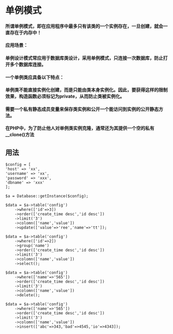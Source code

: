# 单例模式
#### 所谓单例模式，即在应用程序中最多只有该类的一个实例存在，一旦创建，就会一直存在于内存中！
#### 应用场景：
#### 单例设计模式常应用于数据库类设计，采用单例模式，只连接一次数据库，防止打开多个数据库连接。
#### 一个单例类应具备以下特点：
#### 单例类不能直接实例化创建，而是只能由类本身实例化。因此，要获得这样的限制效果，构造函数必须标记为private，从而防止类被实例化。
#### 需要一个私有静态成员变量来保存类实例和公开一个能访问到实例的公开静态方法。
#### 在PHP中，为了防止他人对单例类实例克隆，通常还为其提供一个空的私有__clone()方法

## 用法
    
    $config = [
    'host' => 'xx',
    'username' => 'xx',
    'password' => 'xxx',
    'dbname' => 'xxx'
    ];

    $a = Database::getInstance($config);

    $data = $a->table('config')
    	->where(['id'=>3])
    	->order(['create_time desc','id desc'])
    	->limit('3')
    	->colomn(['name','value'])
    	->update(['value'=>'ree','name'=>'tt']);

    $data = $a->table('config')
    	->where(['id'=>2])
    	->group('name')
    	->order(['create_time desc','id desc'])
    	->limit('3')
    	->colomn(['name','value'])
    	->select();
    
    $data = $a->table('config')
    	->where(['name'=>'565'])
    	->order(['create_time desc','id desc'])
    	->limit('3')
    	->colomn(['name','value'])
    	->delete();
    
    $data = $a->table('config')
    	->where(['name'=>'565'])
    	->order(['create_time desc','id desc'])
    	->limit('3')
    	->colomn(['name','value'])
    	->insert(['abc'=>343,'bad'=>4545,'io'=>4343]);

    
